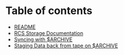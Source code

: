 # Table of contents

* [README](README.md)
* [RCS Storage Documentation](storage.md)
* [Syncing with $ARCHIVE](syncing-with-usdarchive.md)
* [Staging Data back from tape on $ARCHIVE](batch-stage-archive.md)
